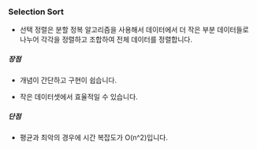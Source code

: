 ### Selection Sort

* 선택 정렬은 분할 정복 알고리즘을 사용해서 데이터에서 더 작은 부분 데이터들로 나누어 각각을 정렬하고 조합하여 전체 데이터를 정렬합니다.

##### 장점

* 개념이 간단하고 구현이 쉽습니다.

* 작은 데이터셋에서 효율적일 수 있습니다.

##### 단점

* 평균과 최악의 경우에 시간 복잡도가 O(n^2)입니다.